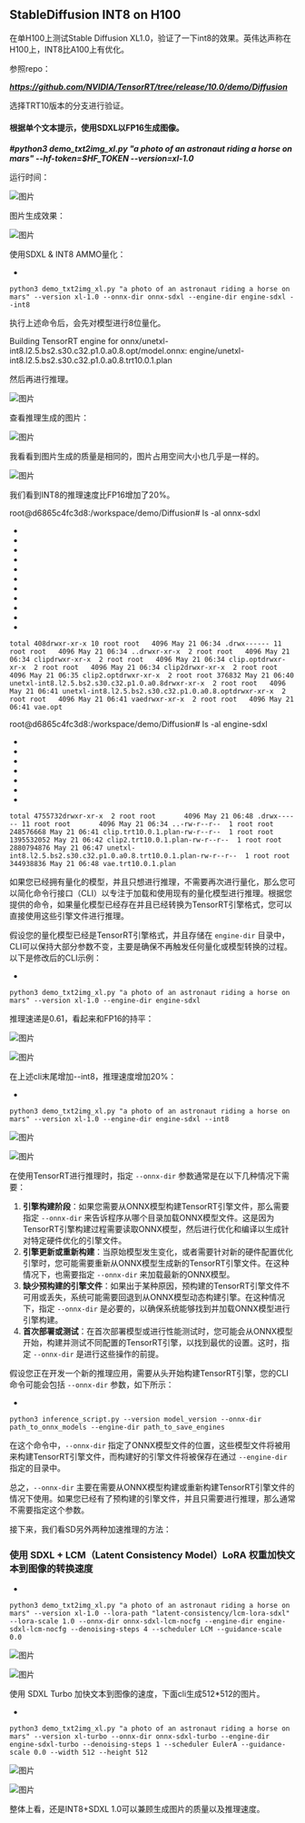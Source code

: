 ## StableDiffusion INT8 on H100
在单H100上测试Stable Diffusion XL1.0，验证了一下int8的效果。英伟达声称在H100上，INT8比A100上有优化。

参照repo：

***https://github.com/NVIDIA/TensorRT/tree/release/10.0/demo/Diffusion***

选择TRT10版本的分支进行验证。

#### 根据单个文本提示，使用SDXL以FP16生成图像。


***#python3 demo_txt2img_xl.py "a photo of an astronaut riding a horse on mars" --hf-token=$HF_TOKEN --version=xl-1.0***


运行时间：

![图片](https://mmbiz.qpic.cn/mmbiz_png/akGXyic486nUj0hByhSBicSUTicZOnjWGOL1U7icPciauNdgMibolw6d6271Jky8kPMKDjw8r17Xy2hvFXnC8BDAyNgA/640?wx_fmt=png&from=appmsg&tp=webp&wxfrom=5&wx_lazy=1&wx_co=1)

图片生成效果：

![图片](https://mmbiz.qpic.cn/mmbiz_png/akGXyic486nUj0hByhSBicSUTicZOnjWGOLFQhCfrkBOB5LzDp7gvdvpmSXKIpCOEcLL0Q3DAZxAftcAyTjialpOQw/640?wx_fmt=png&from=appmsg&tp=webp&wxfrom=5&wx_lazy=1&wx_co=1)

使用SDXL & INT8 AMMO量化：

- 

```
python3 demo_txt2img_xl.py "a photo of an astronaut riding a horse on mars" --version xl-1.0 --onnx-dir onnx-sdxl --engine-dir engine-sdxl --int8
```

执行上述命令后，会先对模型进行8位量化。

Building TensorRT engine for onnx/unetxl-int8.l2.5.bs2.s30.c32.p1.0.a0.8.opt/model.onnx: engine/unetxl-int8.l2.5.bs2.s30.c32.p1.0.a0.8.trt10.0.1.plan

然后再进行推理。

![图片](https://mmbiz.qpic.cn/mmbiz_png/akGXyic486nUj0hByhSBicSUTicZOnjWGOLPallL3kz4wXl2Gz53ZgKHQt9BElISrojuSauMpQ2Ig7ZE4icu322zaA/640?wx_fmt=png&from=appmsg&tp=webp&wxfrom=5&wx_lazy=1&wx_co=1)

查看推理生成的图片：

![图片](https://mmbiz.qpic.cn/mmbiz_png/akGXyic486nUj0hByhSBicSUTicZOnjWGOLJ6Q5Yib3PuDusic7VhLaxJculL2GKicQyiaApnkmwygjuPdFibfoebyoibzg/640?wx_fmt=png&from=appmsg&tp=webp&wxfrom=5&wx_lazy=1&wx_co=1)

我看看到图片生成的质量是相同的，图片占用空间大小也几乎是一样的。

![图片](https://mmbiz.qpic.cn/mmbiz_png/akGXyic486nUj0hByhSBicSUTicZOnjWGOLjT8uL9PfwiaicpxEuGp5zic41GmHU5TCKXR4dsjDdh5IwgUg1c5DJ4VzQ/640?wx_fmt=png&from=appmsg&tp=webp&wxfrom=5&wx_lazy=1&wx_co=1)

我们看到INT8的推理速度比FP16增加了20%。

root@d6865c4fc3d8:/workspace/demo/Diffusion# ls -al onnx-sdxl

- 
- 
- 
- 
- 
- 
- 
- 
- 
- 
- 

```
total 408drwxr-xr-x 10 root root   4096 May 21 06:34 .drwx------ 11 root root   4096 May 21 06:34 ..drwxr-xr-x  2 root root   4096 May 21 06:34 clipdrwxr-xr-x  2 root root   4096 May 21 06:34 clip.optdrwxr-xr-x  2 root root   4096 May 21 06:34 clip2drwxr-xr-x  2 root root   4096 May 21 06:35 clip2.optdrwxr-xr-x  2 root root 376832 May 21 06:40 unetxl-int8.l2.5.bs2.s30.c32.p1.0.a0.8drwxr-xr-x  2 root root   4096 May 21 06:41 unetxl-int8.l2.5.bs2.s30.c32.p1.0.a0.8.optdrwxr-xr-x  2 root root   4096 May 21 06:41 vaedrwxr-xr-x  2 root root   4096 May 21 06:41 vae.opt
```



root@d6865c4fc3d8:/workspace/demo/Diffusion# ls -al engine-sdxl

- 
- 
- 
- 
- 
- 
- 

```
total 4755732drwxr-xr-x  2 root root       4096 May 21 06:48 .drwx------ 11 root root       4096 May 21 06:34 ..-rw-r--r--  1 root root  248576668 May 21 06:41 clip.trt10.0.1.plan-rw-r--r--  1 root root 1395532052 May 21 06:42 clip2.trt10.0.1.plan-rw-r--r--  1 root root 2880794876 May 21 06:47 unetxl-int8.l2.5.bs2.s30.c32.p1.0.a0.8.trt10.0.1.plan-rw-r--r--  1 root root  344938836 May 21 06:48 vae.trt10.0.1.plan
```



如果您已经拥有量化的模型，并且只想进行推理，不需要再次进行量化，那么您可以简化命令行接口（CLI）以专注于加载和使用现有的量化模型进行推理。根据您提供的命令，如果量化模型已经存在并且已经转换为TensorRT引擎格式，您可以直接使用这些引擎文件进行推理。

假设您的量化模型已经是TensorRT引擎格式，并且存储在 `engine-dir` 目录中，CLI可以保持大部分参数不变，主要是确保不再触发任何量化或模型转换的过程。以下是修改后的CLI示例：



- 

```
python3 demo_txt2img_xl.py "a photo of an astronaut riding a horse on mars" --version xl-1.0 --engine-dir engine-sdxl  
```



 推理速递是0.61，看起来和FP16的持平：

![图片](https://mmbiz.qpic.cn/mmbiz_png/akGXyic486nUj0hByhSBicSUTicZOnjWGOLfDFZMB5T0NTDYwXjjQe1xicC6SPsca9Mf4sqImiaKSlcC9q8nbkzuHCA/640?wx_fmt=png&from=appmsg&tp=webp&wxfrom=5&wx_lazy=1&wx_co=1)



![图片](https://mmbiz.qpic.cn/mmbiz_png/akGXyic486nUj0hByhSBicSUTicZOnjWGOLd3ooKlI2DOcQd5fV4mKHhzUHF9WJd1X2fgV10ziciaGz4xduGJA8ukMw/640?wx_fmt=png&from=appmsg&tp=webp&wxfrom=5&wx_lazy=1&wx_co=1)

在上述cli末尾增加--int8，推理速度增加20%：



- 

```
python3 demo_txt2img_xl.py "a photo of an astronaut riding a horse on mars" --version xl-1.0 --engine-dir engine-sdxl --int8
```

![图片](https://mmbiz.qpic.cn/mmbiz_png/akGXyic486nUj0hByhSBicSUTicZOnjWGOLgZJjkboPDPUb35icSsfhgSjiaadQHic9ntwRUiaIpVtLGialI1kFpBHtPaA/640?wx_fmt=png&from=appmsg&tp=webp&wxfrom=5&wx_lazy=1&wx_co=1)

![图片](https://mmbiz.qpic.cn/mmbiz_png/akGXyic486nUj0hByhSBicSUTicZOnjWGOLHVVQWqXKdiaiaq2eTngSia2VWiaoGhIL7rNkRpcYUwYaGHvgqB739caYHA/640?wx_fmt=png&from=appmsg&tp=webp&wxfrom=5&wx_lazy=1&wx_co=1)

在使用TensorRT进行推理时，指定 `--onnx-dir` 参数通常是在以下几种情况下需要：

1. **引擎构建阶段**：如果您需要从ONNX模型构建TensorRT引擎文件，那么需要指定 `--onnx-dir` 来告诉程序从哪个目录加载ONNX模型文件。这是因为TensorRT引擎构建过程需要读取ONNX模型，然后进行优化和编译以生成针对特定硬件优化的引擎文件。
2. **引擎更新或重新构建**：当原始模型发生变化，或者需要针对新的硬件配置优化引擎时，您可能需要重新从ONNX模型生成新的TensorRT引擎文件。在这种情况下，也需要指定 `--onnx-dir` 来加载最新的ONNX模型。
3. **缺少预构建的引擎文件**：如果出于某种原因，预构建的TensorRT引擎文件不可用或丢失，系统可能需要回退到从ONNX模型动态构建引擎。在这种情况下，指定 `--onnx-dir` 是必要的，以确保系统能够找到并加载ONNX模型进行引擎构建。
4. **首次部署或测试**：在首次部署模型或进行性能测试时，您可能会从ONNX模型开始，构建并测试不同配置的TensorRT引擎，以找到最优的设置。这时，指定 `--onnx-dir` 是进行这些操作的前提。

假设您正在开发一个新的推理应用，需要从头开始构建TensorRT引擎，您的CLI命令可能会包括 `--onnx-dir` 参数，如下所示：

- 

```
python3 inference_script.py --version model_version --onnx-dir path_to_onnx_models --engine-dir path_to_save_engines
```

 
在这个命令中，`--onnx-dir` 指定了ONNX模型文件的位置，这些模型文件将被用来构建TensorRT引擎文件，而构建好的引擎文件将被保存在通过 `--engine-dir` 指定的目录中。

总之，`--onnx-dir` 主要在需要从ONNX模型构建或重新构建TensorRT引擎文件的情况下使用。如果您已经有了预构建的引擎文件，并且只需要进行推理，那么通常不需要指定这个参数。



接下来，我们看SD另外两种加速推理的方法：



### 使用 SDXL + LCM（Latent Consistency Model）LoRA 权重加快文本到图像的转换速度

- 

```
python3 demo_txt2img_xl.py "a photo of an astronaut riding a horse on mars" --version xl-1.0 --lora-path "latent-consistency/lcm-lora-sdxl" --lora-scale 1.0 --onnx-dir onnx-sdxl-lcm-nocfg --engine-dir engine-sdxl-lcm-nocfg --denoising-steps 4 --scheduler LCM --guidance-scale 0.0
```

![图片](https://mmbiz.qpic.cn/mmbiz_png/akGXyic486nUj0hByhSBicSUTicZOnjWGOL6l3ExIj5FSxacKUg8sgtcbPKY0TSooyPoNXiaOiboWc7y3NA3wIzZ2FQ/640?wx_fmt=png&from=appmsg&tp=webp&wxfrom=5&wx_lazy=1&wx_co=1)

![图片](https://mmbiz.qpic.cn/mmbiz_png/akGXyic486nUj0hByhSBicSUTicZOnjWGOLzwC3tnAl5keulJZR0LPPmbibfQAbm0n5GicqibEO7gF4cu7etcxqPnWwg/640?wx_fmt=png&from=appmsg&tp=webp&wxfrom=5&wx_lazy=1&wx_co=1)

使用 SDXL Turbo 加快文本到图像的速度，下面cli生成512*512的图片。

- 

```
python3 demo_txt2img_xl.py "a photo of an astronaut riding a horse on mars" --version xl-turbo --onnx-dir onnx-sdxl-turbo --engine-dir engine-sdxl-turbo --denoising-steps 1 --scheduler EulerA --guidance-scale 0.0 --width 512 --height 512
```

![图片](https://mmbiz.qpic.cn/mmbiz_png/akGXyic486nUj0hByhSBicSUTicZOnjWGOL1xsEZHufSsUBzKvRxoqwMF8B8ycPc71s4TFAibjpPCXQjEdEzws7AvQ/640?wx_fmt=png&from=appmsg&tp=webp&wxfrom=5&wx_lazy=1&wx_co=1)

![图片](https://mmbiz.qpic.cn/mmbiz_png/akGXyic486nUj0hByhSBicSUTicZOnjWGOLYPhPq9PzdYepCor0L9R63AoYtcSzlLs05yucVWd3ZH8tnQIt8MrpDg/640?wx_fmt=png&from=appmsg&tp=webp&wxfrom=5&wx_lazy=1&wx_co=1)

整体上看，还是INT8+SDXL 1.0可以兼顾生成图片的质量以及推理速度。